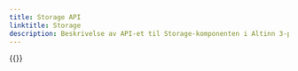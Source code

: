 ```yaml
---
title: Storage API
linktitle: Storage
description: Beskrivelse av API-et til Storage-komponenten i Altinn 3-plattformen
---
```


{{<children />}}